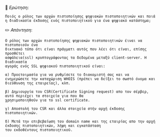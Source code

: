 📌 *Ερώτηση*:  
 
`Ποιός ο ρόλος των αρχών πιστοποίησης ψηφιακών πιστοποιητικών και ποιά η διαδικασία έκδοσης ενός
πιστοποιητικού για ένα ψηφιακό κατάστημα;`
 
✏️ *Απάντηση*: 
 
```
Ο ρόλος των αρχών πιστοποίησης ψηφιακών πιστοποιητικών έιναι να πιστοποιούν ένα 
δικτυακό τόπο ότι είναι πράγματι αυτός που λέει ότι είναι, επίσης προσθέτει
ασφάλεια(ssl) κρυπτογράφοντας τα δεδομένα μεταξύ client-server. Η διαδικασία
αγοράς ενός SSL ψηφιακού πιστοποιητικού είναι:

α) Προετοιμασία για να ρυθμίσετε το διακομιστή σας και να 
ενημερώσετε την καταχώριση WHOIS (πρέπει να δείξει το σωστό όνομα και διεύθυνση της εταιρείας), κλπ.

β) Δημιουργία του CSR(Certificate Signing request) απο τον σέρβερ, αυτό περιέχει τα στοιχεία για που θα
χρησιμοποιηθούν για το ssl certificate.

γ) Αποστολή του CSR και άλλα στοιχεία στήν αρχή έκδοσης πιστοποιητικών.

δ) Μετά την επιβεβαίωση του domain name και της εταιρίας απο την αρχή έκδοσης πιστοποιητικών, λήψη και εγκατάσταση 
του εκδοθέντους πιστοποιητικού.

```
